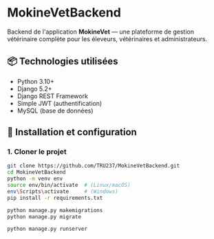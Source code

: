# MokineVetBackend

Backend de l'application **MokineVet** — une plateforme de gestion vétérinaire complète pour les éleveurs, vétérinaires et administrateurs.

## 📦 Technologies utilisées

- Python 3.10+
- Django 5.2+
- Django REST Framework
- Simple JWT (authentification)
- MySQL (base de données)

## 🚀 Installation et configuration

### 1. Cloner le projet

```bash
git clone https://github.com/TRU237/MokineVetBackend.git
cd MokineVetBackend
python -m venv env
source env/bin/activate  # (Linux/macOS)
env\Scripts\activate     # (Windows)
pip install -r requirements.txt

python manage.py makemigrations
python manage.py migrate

python manage.py runserver
